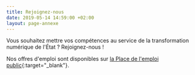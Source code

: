 ```yaml
---
title: Rejoignez-nous
date: 2019-05-14 14:59:00 +02:00
layout: page-annexe
---
```


Vous souhaitez mettre vos compétences au service de la transformation numérique de l'État ? Rejoignez-nous !

Nos offres d'emploi sont disponibles sur [la Place de l'emploi public](https://www.place-emploi-public.gouv.fr/){:target="_blank"}.